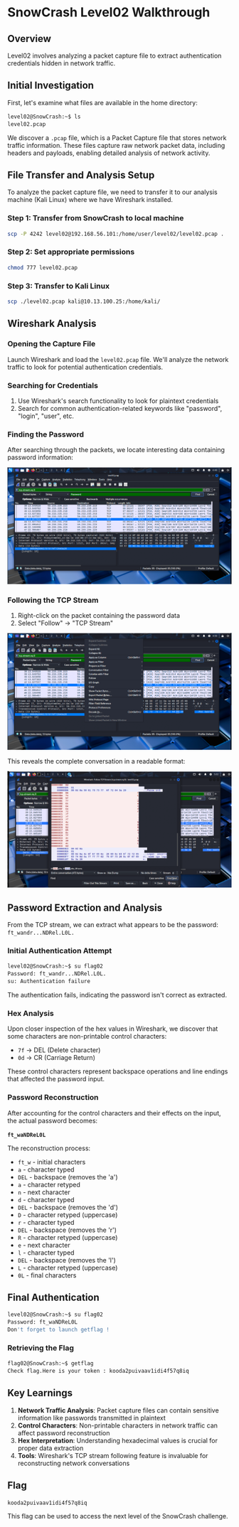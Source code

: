 # SnowCrash Level02 Walkthrough

## Overview
Level02 involves analyzing a packet capture file to extract authentication credentials hidden in network traffic.

## Initial Investigation

First, let's examine what files are available in the home directory:

```bash
level02@SnowCrash:~$ ls
level02.pcap
```

We discover a `.pcap` file, which is a Packet Capture file that stores network traffic information. These files capture raw network packet data, including headers and payloads, enabling detailed analysis of network activity.

## File Transfer and Analysis Setup

To analyze the packet capture file, we need to transfer it to our analysis machine (Kali Linux) where we have Wireshark installed.

### Step 1: Transfer from SnowCrash to local machine

```bash
scp -P 4242 level02@192.168.56.101:/home/user/level02/level02.pcap .
```

### Step 2: Set appropriate permissions

```bash
chmod 777 level02.pcap
```

### Step 3: Transfer to Kali Linux

```bash
scp ./level02.pcap kali@10.13.100.25:/home/kali/
```

## Wireshark Analysis

### Opening the Capture File

Launch Wireshark and load the `level02.pcap` file. We'll analyze the network traffic to look for potential authentication credentials.

### Searching for Credentials

1. Use Wireshark's search functionality to look for plaintext credentials
2. Search for common authentication-related keywords like "password", "login", "user", etc.

### Finding the Password

After searching through the packets, we locate interesting data containing password information:

![Password packet discovery](image.png)

### Following the TCP Stream

1. Right-click on the packet containing the password data
2. Select "Follow" → "TCP Stream"

![Follow TCP Stream option](image-1.png)

This reveals the complete conversation in a readable format:

![TCP Stream with password](image-2.png)

## Password Extraction and Analysis

From the TCP stream, we can extract what appears to be the password: `ft_wandr...NDRel.L0L.`

### Initial Authentication Attempt

```bash
level02@SnowCrash:~$ su flag02
Password: ft_wandr...NDRel.L0L.
su: Authentication failure
```

The authentication fails, indicating the password isn't correct as extracted.

### Hex Analysis

Upon closer inspection of the hex values in Wireshark, we discover that some characters are non-printable control characters:

- `7f` → DEL (Delete character)
- `0d` → CR (Carriage Return)

These control characters represent backspace operations and line endings that affected the password input.

### Password Reconstruction

After accounting for the control characters and their effects on the input, the actual password becomes:

**`ft_waNDReL0L`**

The reconstruction process:
- `ft_w` - initial characters
- `a` - character typed
- `DEL` - backspace (removes the 'a')
- `a` - character retyped
- `n` - next character
- `d` - character typed
- `DEL` - backspace (removes the 'd')
- `D` - character retyped (uppercase)
- `r` - character typed
- `DEL` - backspace (removes the 'r')
- `R` - character retyped (uppercase)
- `e` - next character
- `l` - character typed
- `DEL` - backspace (removes the 'l')
- `L` - character retyped (uppercase)
- `0L` - final characters

## Final Authentication

```bash
level02@SnowCrash:~$ su flag02
Password: ft_waNDReL0L
Don't forget to launch getflag !
```

### Retrieving the Flag

```bash
flag02@SnowCrash:~$ getflag
Check flag.Here is your token : kooda2puivaav1idi4f57q8iq
```

## Key Learnings

1. **Network Traffic Analysis**: Packet capture files can contain sensitive information like passwords transmitted in plaintext
2. **Control Characters**: Non-printable characters in network traffic can affect password reconstruction
3. **Hex Interpretation**: Understanding hexadecimal values is crucial for proper data extraction
4. **Tools**: Wireshark's TCP stream following feature is invaluable for reconstructing network conversations

## Flag
```
kooda2puivaav1idi4f57q8iq
```

This flag can be used to access the next level of the SnowCrash challenge.